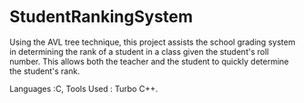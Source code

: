 # StudentRankingSystem
Using the AVL tree technique, this project assists the school grading system in determining the rank of a student in a class given the student's roll number. This allows both the teacher and the student to quickly determine the student's rank.

Languages :C, Tools Used : Turbo C++.
